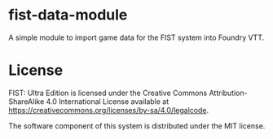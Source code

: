 # fist-data-module
 A simple module to import game data for the FIST system into Foundry VTT.

# License
FIST: Ultra Edition is licensed under the Creative Commons Attribution-ShareAlike 4.0 International License available at https://creativecommons.org/licenses/by-sa/4.0/legalcode.

The software component of this system is distributed under the MIT license.